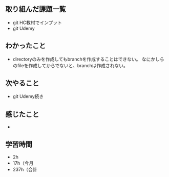 ## 取り組んだ課題一覧
- git HC教材でインプット
- git Udemy
## わかったこと
- directoryのみを作成してもbranchを作成することはできない。
なにかしらのfileを作成してからでないと、branchは作成されない。
## 次やること
- git Udemy続き
## 感じたこと
-
## 学習時間
- 2h
- 17h（今月
- 237h（合計

